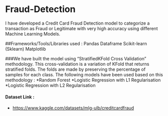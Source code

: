 # Fraud-Detection
I have developed a Credit Card Fraud Detection model to categorize a transaction as Fraud or Legitimate with very high accuracy using different Machine Learning Models.

##Frameworks/Tools/Libraries used :
Pandas Dataframe
Scikit-learn (Sklearn)
Matplotlib

###We have built the model using “StratifiedKFold Cross Validation” methodology.
This cross-validation  is a variation of KFold that returns stratified folds. The folds are made by preserving the percentage of samples for each class.
The following models have been used based on this methodology :
*Random Forest
*Logistic Regression with L1 Regularisation
*Logistic Regression with L2 Regularisation

#### Dataset Link :
* https://www.kaggle.com/datasets/mlg-ulb/creditcardfraud
